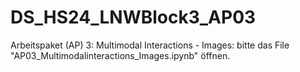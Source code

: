 # DS_HS24_LNWBlock3_AP03

 Arbeitspaket (AP) 3: Multimodal Interactions - Images: bitte das File  "AP03_Multimodalinteractions_Images.ipynb" öffnen.